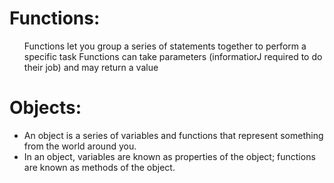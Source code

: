 # Functions:
<ul> 
<il>Functions let you group a series of statements together to perform a
specific task<il>
<il>Functions can take parameters (informatiorJ required
to do their job) and may return a value</il>
</ul>




# Objects:
<ul>
<li>An object is a series of variables and functions that
represent something from the world around you.</li>
<li>In an object, variables are known as properties of the
object; functions are known as methods of the object.</li>
</ul>